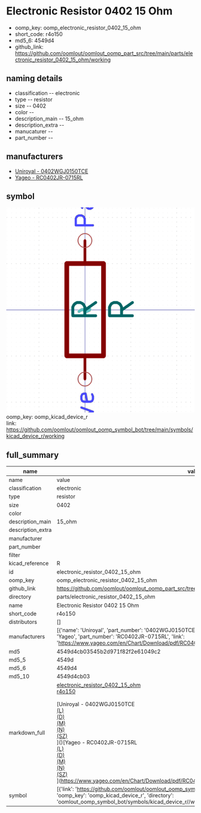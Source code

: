 # Electronic Resistor 0402 15 Ohm

  
* oomp_key: oomp_electronic_resistor_0402_15_ohm 
* short_code: r4o150
* md5_6: 4549d4  
* github_link: https://github.com/oomlout/oomlout_oomp_part_src/tree/main/parts/electronic_resistor_0402_15_ohm/working  
## naming details
* classification -- electronic
* type -- resistor
* size -- 0402
* color -- 
* description_main -- 15_ohm
* description_extra -- 
* manucaturer -- 
* part_number -- 


## manufacturers
* [Uniroyal - 0402WGJ0150TCE]()  
* [Yageo - RC0402JR-0715RL](https://www.yageo.com/en/Chart/Download/pdf/RC0402JR-0715RL)  

## symbol

![](symbol/0/working/working_600.png)  
oomp_key: oomp_kicad_device_r  
link: https://github.com/oomlout/oomlout_oomp_symbol_bot/tree/main/symbols/kicad_device_r/working  


## full_summary
| name | value | 
| --- | --- | 
| name | value | 
| classification | electronic | 
| type | resistor | 
| size | 0402 | 
| color |  | 
| description_main | 15_ohm | 
| description_extra |  | 
| manufacturer |  | 
| part_number |  | 
| filter |  | 
| kicad_reference | R | 
| id | electronic_resistor_0402_15_ohm | 
| oomp_key | oomp_electronic_resistor_0402_15_ohm | 
| github_link | https://github.com/oomlout/oomlout_oomp_part_src/tree/main/parts/electronic_resistor_0402_15_ohm/working | 
| directory | parts/electronic_resistor_0402_15_ohm | 
| name | Electronic Resistor 0402 15 Ohm | 
| short_code | r4o150 | 
| distributors | [] | 
| manufacturers | [{'name': 'Uniroyal', 'part_number': '0402WGJ0150TCE', 'link': '', 'id': 'manufacturer_uniroyal'}, {'name': 'Yageo', 'part_number': 'RC0402JR-0715RL', 'link': 'https://www.yageo.com/en/Chart/Download/pdf/RC0402JR-0715RL', 'id': 'manufacturer_yageo'}] | 
| md5 | 4549d4cb03545b2d971f82f2e61049c2 | 
| md5_5 | 4549d | 
| md5_6 | 4549d4 | 
| md5_10 | 4549d4cb03 | 
| markdown_full | [electronic_resistor_0402_15_ohm](https://github.com/oomlout/oomlout_oomp_part_src/tree/main/parts/electronic_resistor_0402_15_ohm/working)<br>[r4o150](https://github.com/oomlout/oomlout_oomp_part_src/tree/main/parts/electronic_resistor_0402_15_ohm/working)<br><br>[Uniroyal - 0402WGJ0150TCE<br>[(L)<br>](https://www.lcsc.com/search?q=0402WGJ0150TCE)[(D)<br>](https://www.digikey.com/en/products?,keywords=0402WGJ0150TCE)[(M)<br>](https://www.mouser.com/Search/Refine?Keyword=0402WGJ0150TCE)[(N)<br>](https://www.newark.com/search?st=0402WGJ0150TCE)[(SZ)<br>](https://so.szlcsc.com/global.html?k=0402WGJ0150TCE)]()[Yageo - RC0402JR-0715RL<br>[(L)<br>](https://www.lcsc.com/search?q=RC0402JR-0715RL)[(D)<br>](https://www.digikey.com/en/products?,keywords=RC0402JR-0715RL)[(M)<br>](https://www.mouser.com/Search/Refine?Keyword=RC0402JR-0715RL)[(N)<br>](https://www.newark.com/search?st=RC0402JR-0715RL)[(SZ)<br>](https://so.szlcsc.com/global.html?k=RC0402JR-0715RL)](https://www.yageo.com/en/Chart/Download/pdf/RC0402JR-0715RL) | 
| symbol | [{'link': 'https://github.com/oomlout/oomlout_oomp_symbol_bot/tree/main/symbols/kicad_device_r', 'oomp_key': 'oomp_kicad_device_r', 'directory': 'oomlout_oomp_symbol_bot/symbols/kicad_device_r//working/working.kicad_sym'}] | 
